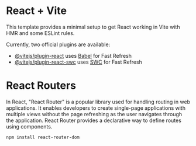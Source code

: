 # React + Vite

This template provides a minimal setup to get React working in Vite with HMR and some ESLint rules.

Currently, two official plugins are available:

- [@vitejs/plugin-react](https://github.com/vitejs/vite-plugin-react/blob/main/packages/plugin-react/README.md) uses [Babel](https://babeljs.io/) for Fast Refresh
- [@vitejs/plugin-react-swc](https://github.com/vitejs/vite-plugin-react-swc) uses [SWC](https://swc.rs/) for Fast Refresh

# React Routers
In React, "React Router" is a popular library used for handling routing in web applications. It enables developers to create single-page applications with multiple views without the page refreshing as the user navigates through the application. React Router provides a declarative way to define routes using components.

```
npm install react-router-dom
```
